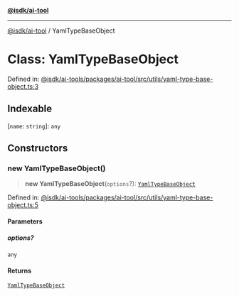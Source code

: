 [**@isdk/ai-tool**](../README.md)

***

[@isdk/ai-tool](../globals.md) / YamlTypeBaseObject

# Class: YamlTypeBaseObject

Defined in: [@isdk/ai-tools/packages/ai-tool/src/utils/yaml-type-base-object.ts:3](https://github.com/isdk/ai-tool.js/blob/209a87173b5eabb2f81db6ea9a6784f34c24e271/src/utils/yaml-type-base-object.ts#L3)

## Indexable

\[`name`: `string`\]: `any`

## Constructors

### new YamlTypeBaseObject()

> **new YamlTypeBaseObject**(`options`?): [`YamlTypeBaseObject`](YamlTypeBaseObject.md)

Defined in: [@isdk/ai-tools/packages/ai-tool/src/utils/yaml-type-base-object.ts:5](https://github.com/isdk/ai-tool.js/blob/209a87173b5eabb2f81db6ea9a6784f34c24e271/src/utils/yaml-type-base-object.ts#L5)

#### Parameters

##### options?

`any`

#### Returns

[`YamlTypeBaseObject`](YamlTypeBaseObject.md)
